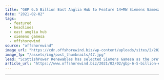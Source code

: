 ```yaml
---
title: "GBP 6.5 Billion East Anglia Hub to Feature 14+MW Siemens Gamesa Wind Turbines"
date: "2021-02-02"
tags: 
  - featured
  - headlines
  - east anglia hub
  - siemens gamesa
  - offshorewind
source: "offshorewind"
image_url: "https://cdn.offshorewind.biz/wp-content/uploads/sites/2/2021/02/02153016/GBP-6.5-Billion-East-Anglia-Hub-to-Feature-14MW-Siemens-Gamesa-Wind-Turbines.jpg"
image_fp: "/assets/img/post_thumbnails/47.jpg"
lead: "ScottishPower Renewables has selected Siemens Gamesa as the preferred bidder to supply and install"
article_url: "https://www.offshorewind.biz/2021/02/02/gbp-6-5-billion-east-anglia-hub-to-feature-14mw-siemens-gamesa-wind-turbines/"
---
```


---
